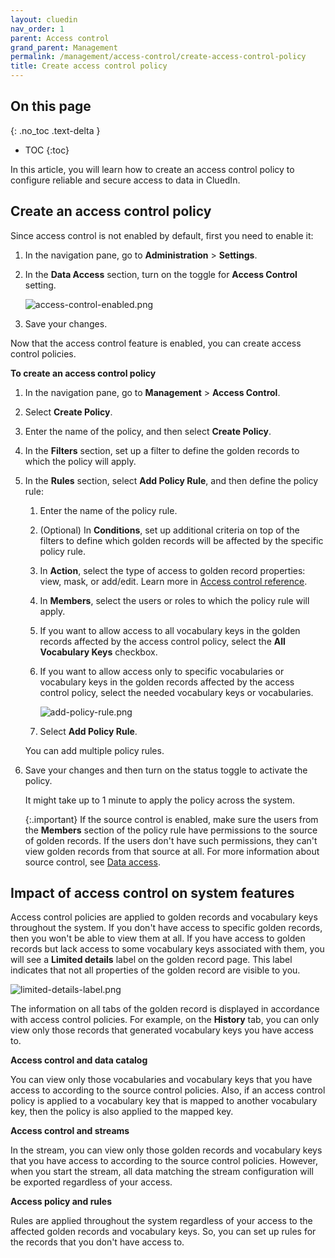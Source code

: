 ```yaml
---
layout: cluedin
nav_order: 1
parent: Access control
grand_parent: Management
permalink: /management/access-control/create-access-control-policy
title: Create access control policy
---
```

## On this page
{: .no_toc .text-delta }
- TOC
{:toc}

In this article, you will learn how to create an access control policy to configure reliable and secure access to data in CluedIn.

## Create an access control policy

Since access control is not enabled by default, first you need to enable it:

1. In the navigation pane, go to **Administration** > **Settings**.

1. In the **Data Access** section, turn on the toggle for **Access Control** setting.

    ![access-control-enabled.png](../../assets/images/management/access-control/access-control-enabled.png)

1. Save your changes.

Now that the access control feature is enabled, you can create access control policies.

**To create an access control policy**

1. In the navigation pane, go to **Management** > **Access Control**.

1. Select **Create Policy**.

1. Enter the name of the policy, and then select **Create Policy**.

1. In the **Filters** section, set up a filter to define the golden records to which the policy will apply.

1. In the **Rules** section, select **Add Policy Rule**, and then define the policy rule:

    1. Enter the name of the policy rule.

    1. (Optional) In **Conditions**, set up additional criteria on top of the filters to define which golden records will be affected by the specific policy rule.

    1. In **Action**, select the type of access to golden record properties: view, mask, or add/edit. Learn more in [Access control reference](/management/access-control/access-control-reference).

    1. In **Members**, select the users or roles to which the policy rule will apply.

    1. If you want to allow access to all vocabulary keys in the golden records affected by the access control policy, select the **All Vocabulary Keys** checkbox.

    1. If you want to allow access only to specific vocabularies or vocabulary keys in the golden records affected by the access control policy, select the needed vocabulary keys or vocabularies.

        ![add-policy-rule.png](../../assets/images/management/access-control/add-policy-rule.png)

    1. Select **Add Policy Rule**.

    You can add multiple policy rules.

1. Save your changes and then turn on the status toggle to activate the policy.

    It might take up to 1 minute to apply the policy across the system.

    {:.important}
    If the source control is enabled, make sure the users from the **Members** section of the policy rule have permissions to the source of golden records. If the users don't have such permissions, they can't view golden records from that source at all. For more information about source control, see [Data access](/administration/user-access/data-access).

## Impact of access control on system features

Access control policies are applied to golden records and vocabulary keys throughout the system. If you don't have access to specific golden records, then you won't be able to view them at all. If you have access to golden records but lack access to some vocabulary keys associated with them, you will see a **Limited details** label on the golden record page. This label indicates that not all properties of the golden record are visible to you. 

![limited-details-label.png](../../assets/images/management/access-control/limited-details-label.png)

The information on all tabs of the golden record is displayed in accordance with access control policies. For example, on the **History** tab, you can only view only those records that generated vocabulary keys you have access to. 

**Access control and data catalog**

You can view only those vocabularies and vocabulary keys that you have access to according to the source control policies. Also, if an access control policy is applied to a vocabulary key that is mapped to another vocabulary key, then the policy is also applied to the mapped key.

**Access control and streams**

In the stream, you can view only those golden records and vocabulary keys that you have access to according to the source control policies. However, when you start the stream, all data matching the stream configuration will be exported regardless of your access.

**Access policy and rules**

Rules are applied throughout the system regardless of your access to the affected golden records and vocabulary keys. So, you can set up rules for the records that you don't have access to.